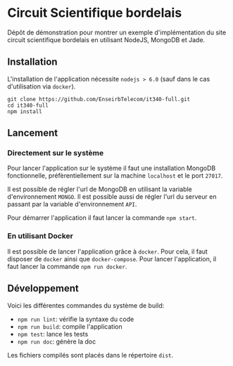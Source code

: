 # Circuit Scientifique bordelais

Dépôt de démonstration pour montrer un exemple d'implémentation du site circuit scientifique bordelais en utilisant NodeJS, MongoDB et Jade.

## Installation

L'installation de l'application nécessite `nodejs > 6.0` (sauf dans le cas d'utilisation via `docker`).

```
git clone https://github.com/EnseirbTelecom/it340-full.git
cd it340-full
npm install
```

## Lancement

### Directement sur le système

Pour lancer l'application sur le système il faut une installation MongoDB fonctionnelle, préfèrentiellement sur la machine `localhost` et le port `27017`.

Il est possible de régler l'url de MongoDB en utilisant la variable d'environnement `MONGO`. Il est possible aussi de régler l'url du serveur en passant par la variable d'environnement `API`.

Pour démarrer l'application il faut lancer la commande `npm start`.

### En utilisant Docker

Il est possible de lancer l'application grâce à `docker`. Pour cela, il faut disposer de `docker` ainsi que `docker-compose`. Pour lancer l'application, il faut lancer la commande `npm run docker`.

## Développement

Voici les différentes commandes du système de build:

* `npm run lint`: vérifie la syntaxe du code
* `npm run build`: compile l'application
* `npm test`: lance les tests
* `npm run doc`: génère la doc

Les fichiers compilés sont placés dans le répertoire `dist`.
